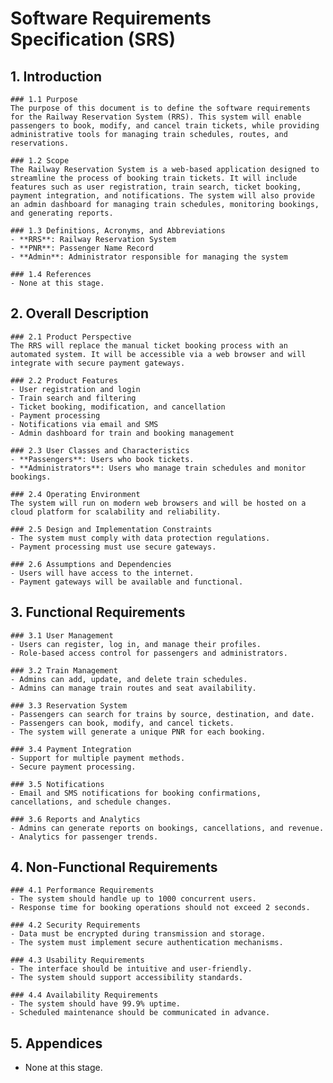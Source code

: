 # Software Requirements Specification (SRS)

## 1. Introduction

    ### 1.1 Purpose
    The purpose of this document is to define the software requirements for the Railway Reservation System (RRS). This system will enable passengers to book, modify, and cancel train tickets, while providing administrative tools for managing train schedules, routes, and reservations.
    
    ### 1.2 Scope
    The Railway Reservation System is a web-based application designed to streamline the process of booking train tickets. It will include features such as user registration, train search, ticket booking, payment integration, and notifications. The system will also provide an admin dashboard for managing train schedules, monitoring bookings, and generating reports.
    
    ### 1.3 Definitions, Acronyms, and Abbreviations
    - **RRS**: Railway Reservation System
    - **PNR**: Passenger Name Record
    - **Admin**: Administrator responsible for managing the system
    
    ### 1.4 References
    - None at this stage.

## 2. Overall Description

    ### 2.1 Product Perspective
    The RRS will replace the manual ticket booking process with an automated system. It will be accessible via a web browser and will integrate with secure payment gateways.
    
    ### 2.2 Product Features
    - User registration and login
    - Train search and filtering
    - Ticket booking, modification, and cancellation
    - Payment processing
    - Notifications via email and SMS
    - Admin dashboard for train and booking management
    
    ### 2.3 User Classes and Characteristics
    - **Passengers**: Users who book tickets.
    - **Administrators**: Users who manage train schedules and monitor bookings.
    
    ### 2.4 Operating Environment
    The system will run on modern web browsers and will be hosted on a cloud platform for scalability and reliability.
    
    ### 2.5 Design and Implementation Constraints
    - The system must comply with data protection regulations.
    - Payment processing must use secure gateways.
    
    ### 2.6 Assumptions and Dependencies
    - Users will have access to the internet.
    - Payment gateways will be available and functional.

## 3. Functional Requirements

    ### 3.1 User Management
    - Users can register, log in, and manage their profiles.
    - Role-based access control for passengers and administrators.
    
    ### 3.2 Train Management
    - Admins can add, update, and delete train schedules.
    - Admins can manage train routes and seat availability.
    
    ### 3.3 Reservation System
    - Passengers can search for trains by source, destination, and date.
    - Passengers can book, modify, and cancel tickets.
    - The system will generate a unique PNR for each booking.
    
    ### 3.4 Payment Integration
    - Support for multiple payment methods.
    - Secure payment processing.
    
    ### 3.5 Notifications
    - Email and SMS notifications for booking confirmations, cancellations, and schedule changes.
    
    ### 3.6 Reports and Analytics
    - Admins can generate reports on bookings, cancellations, and revenue.
    - Analytics for passenger trends.

## 4. Non-Functional Requirements

    ### 4.1 Performance Requirements
    - The system should handle up to 1000 concurrent users.
    - Response time for booking operations should not exceed 2 seconds.
    
    ### 4.2 Security Requirements
    - Data must be encrypted during transmission and storage.
    - The system must implement secure authentication mechanisms.
    
    ### 4.3 Usability Requirements
    - The interface should be intuitive and user-friendly.
    - The system should support accessibility standards.
    
    ### 4.4 Availability Requirements
    - The system should have 99.9% uptime.
    - Scheduled maintenance should be communicated in advance.

## 5. Appendices
- None at this stage.
